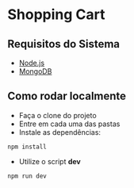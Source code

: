 # Shopping Cart

## Requisitos do Sistema

- [Node.js](https://nodejs.org/en/)
- [MongoDB](https://docs.mongodb.com/manual/installation/)

## Como rodar localmente
- Faça o clone do projeto
- Entre em cada uma das pastas
- Instale as dependências:
```
npm install
```
- Utilize o script **dev**
```
npm run dev
```
